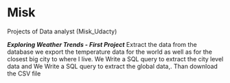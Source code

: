 # Misk
Projects of Data analyst (Misk_Udacty)

*******Exploring Weather Trends - First Project*******
Extract the data from the database
we export the temperature data for the world as well as for the closest big city to where I live. We Write a SQL query to 
extract the city level data and We Write a SQL query to extract the global data,. Than download the CSV file
